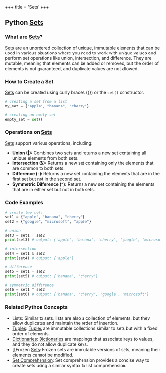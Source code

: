 +++
 title = 'Sets'
+++
## Python [Sets](./../sets/)

### What are [Sets](./../sets/)?
 [Sets](./../sets/) are an unordered collection of unique, immutable elements that can be used in various situations where you need to work with unique values and perform set operations like union, intersection, and difference. They are mutable, meaning that elements can be added or removed, but the order of elements is not guaranteed, and duplicate values are not allowed.

### How to Create a Set
 [Sets](./../sets/) can be created using curly braces ({}) or the `set()` constructor.

```python
# creating a set from a list
my_set = {"apple", "banana", "cherry"}

# creating an empty set
empty_set = set()
```

### Operations on [Sets](./../sets/)

 [Sets](./../sets/) support various operations, including:

- **Union (|):** Combines two sets and returns a new set containing all unique elements from both sets.
- **Intersection (&):** Returns a new set containing only the elements that are common to both sets.
- **Difference (-):** Returns a new set containing the elements that are in the first set but not in the second set.
- **Symmetric Difference (^):** Returns a new set containing the elements that are in either set but not in both sets.

### Code Examples

```python
# create two sets
set1 = {"apple", "banana", "cherry"}
set2 = {"google", "microsoft", "apple"}

# union
set3 = set1 | set2
print(set3) # output: {'apple', 'banana', 'cherry', 'google', 'microsoft'}

# intersection
set4 = set1 & set2
print(set4) # output: {'apple'}

# difference
set5 = set1 - set2
print(set5) # output: {'banana', 'cherry'}

# symmetric difference
set6 = set1 ^ set2
print(set6) # output: {'banana', 'cherry', 'google', 'microsoft'}
```

### Related Python Concepts

- [Lists](./../lists/): Similar to sets, lists are also a collection of elements, but they allow duplicates and maintain the order of insertion.
- [Tuples](./../tuples/): [Tuples](./../tuples/) are immutable collections similar to sets but with a fixed order of elements.
- [Dictionaries](./../dictionaries/): [Dictionaries](./../dictionaries/) are mappings that associate keys to values, and they do not allow duplicate keys.
- [[Frozen [Sets](./../sets/): Frozen sets are immutable versions of sets, meaning their elements cannot be modified.
- [Set Comprehension](./../set-comprehension/): Set comprehension provides a concise way to create sets using a similar syntax to list comprehension.